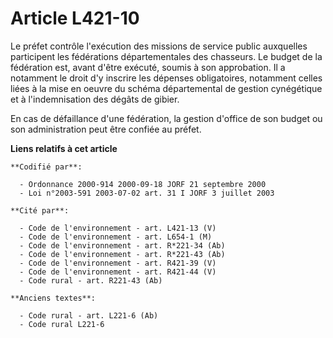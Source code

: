 # Article L421-10

Le préfet contrôle l'exécution des missions de service public auxquelles participent les fédérations départementales des
chasseurs. Le budget de la fédération est, avant d'être exécuté, soumis à son approbation. Il a notamment le droit d'y
inscrire les dépenses obligatoires, notamment celles liées à la mise en oeuvre du schéma départemental de gestion cynégétique
et à l'indemnisation des dégâts de gibier.

En cas de défaillance d'une fédération, la gestion d'office de son budget ou son administration peut être confiée au préfet.

**Liens relatifs à cet article**

	**Codifié par**:

	  - Ordonnance 2000-914 2000-09-18 JORF 21 septembre 2000
	  - Loi n°2003-591 2003-07-02 art. 31 I JORF 3 juillet 2003

	**Cité par**:

	  - Code de l'environnement - art. L421-13 (V)
	  - Code de l'environnement - art. L654-1 (M)
	  - Code de l'environnement - art. R*221-34 (Ab)
	  - Code de l'environnement - art. R*221-43 (Ab)
	  - Code de l'environnement - art. R421-39 (V)
	  - Code de l'environnement - art. R421-44 (V)
	  - Code rural - art. R221-43 (Ab)

	**Anciens textes**:

	  - Code rural - art. L221-6 (Ab)
	  - Code rural L221-6
